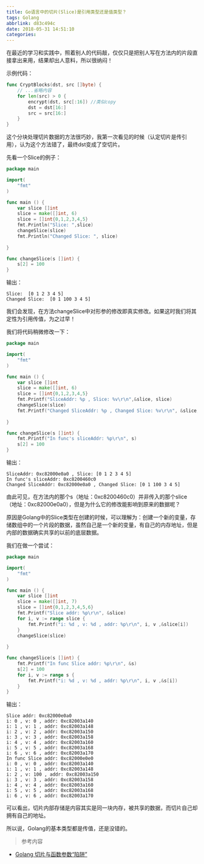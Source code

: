 ```yaml
---
title: Go语言中的切片(Slice)是引用类型还是值类型？
tags: Golang
abbrlink: d83c494c
date: 2018-05-31 14:51:10
categories:
---
```


在最近的学习和实践中，照着别人的代码敲，仅仅只是把别人写在方法内的片段直接拿出来用，结果却出人意料，所以很纳闷！

示例代码：

```Go
func CryptBlocks(dst, src []byte) {
	// ...省略内容
	for len(src) > 0 {
		encrypt(dst, src[:16]) //类似copy
		dst = dst[16:]
		src = src[16:]
	}
}
```
这个分块处理切片数据的方法很巧妙，我第一次看见的时候（认定切片是传引用），认为这个方法错了，最终dst变成了空切片。

先看一个Slice的例子：

```Go
package main

import(
    "fmt"
)

func main () {
    var slice []int
    slice = make([]int, 6)
    slice = []int{0,1,2,3,4,5}
    fmt.Println("Slice: ",slice)
    changeSlice(slice)
    fmt.Println("Changed Slice: ", slice)
    
}

func changeSlice(s []int) {
    s[2] = 100
}
```

输出：

```
Slice:  [0 1 2 3 4 5]
Changed Slice:  [0 1 100 3 4 5]
```

我们会发现，在方法changeSlice中对形参的修改即真实修改。如果这时我们将其定性为引用传值，为之过早！

我们将代码稍微修改一下：

```Go
package main

import(
    "fmt"
)

func main () {
    var slice []int
    slice = make([]int, 6)
    slice = []int{0,1,2,3,4,5}
    fmt.Printf("SliceAddr: %p , Slice: %v\r\n",&slice, slice)
    changeSlice(slice)
    fmt.Printf("Changed SliceAddr: %p , Changed Slice: %v\r\n", &slice, slice)
    
}

func changeSlice(s []int) {
    fmt.Printf("In func's sliceAddr: %p\r\n", s)
    s[2] = 100
}
```

输出：

```
SliceAddr: 0xc82000e0a0 , Slice: [0 1 2 3 4 5]
In func's sliceAddr: 0xc8200460c0
Changed SliceAddr: 0xc82000e0a0 , Changed Slice: [0 1 100 3 4 5]
```

由此可见，在方法内的那个s（地址：0xc8200460c0）并非传入的那个slice（地址：0xc82000e0a0），但是为什么它的修改能影响到原来的数据呢？

<!--more-->

原因是Golang中的Slice类型在创建的时候，可以理解为：创建一个新的变量，存储数组中的一个片段的数据，虽然自己是一个新的变量，有自己的内存地址，但是内部的数据确实共享的以前的底层数据。

我们在做一个尝试：

```Go
package main

import(
    "fmt"
)

func main () {
    var slice []int
    slice = make([]int, 7)
    slice = []int{0,1,2,3,4,5,6}
    fmt.Printf("Slice addr: %p\r\n", &slice)
    for i, v := range slice {
        fmt.Printf("i: %d , v: %d , addr: %p\r\n", i, v ,&slice[i])
    }
    changeSlice(slice)
    
}

func changeSlice(s []int) {
    fmt.Printf("In func Slice addr: %p\r\n", &s)
    s[2] = 100
    for i, v := range s {
        fmt.Printf("i: %d , v: %d , addr: %p\r\n", i, v ,&s[i])
    }
}
```

输出：

```
Slice addr: 0xc82000e0a0
i: 0 , v: 0 , addr: 0xc82003a140
i: 1 , v: 1 , addr: 0xc82003a148
i: 2 , v: 2 , addr: 0xc82003a150
i: 3 , v: 3 , addr: 0xc82003a158
i: 4 , v: 4 , addr: 0xc82003a160
i: 5 , v: 5 , addr: 0xc82003a168
i: 6 , v: 6 , addr: 0xc82003a170
In func Slice addr: 0xc82000e0e0
i: 0 , v: 0 , addr: 0xc82003a140
i: 1 , v: 1 , addr: 0xc82003a148
i: 2 , v: 100 , addr: 0xc82003a150
i: 3 , v: 3 , addr: 0xc82003a158
i: 4 , v: 4 , addr: 0xc82003a160
i: 5 , v: 5 , addr: 0xc82003a168
i: 6 , v: 6 , addr: 0xc82003a170
```

可以看出，切片内部存储是内容其实是同一块内存，被共享的数据，而切片自己却拥有自己的地址。

所以说，Golang的基本类型都是传值，还是没错的。

> 参考内容

* [Golang 切片与函数参数“陷阱”](https://studygolang.com/articles/9876)